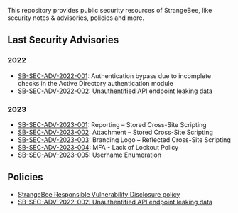 This repository provides public security resources of StrangeBee, like security notes & advisories, policies and more. 

## Last Security Advisories

### 2022 

* [SB-SEC-ADV-2022-001](./Security%20advisories/SB-SEC-ADV-2022-001:%20Authentication%20bypass%20due%20to%20incomplete%20checks%20in%20the%20Active%20Directory%20authentication%20module.md): Authentication bypass due to incomplete checks in the Active Directory authentication module
* [SB-SEC-ADV-2022-002](./Security%20advisories/SB-SEC-ADV-2022-002.md): Unauthentified API endpoint leaking data

### 2023

* [SB-SEC-ADV-2023-001](./Security%20advisories/SB-SEC-ADV-2023-001.md): Reporting – Stored Cross-Site Scripting
* [SB-SEC-ADV-2023-002](./Security%20advisories/SB-SEC-ADV-2023-002.md): Attachment – Stored Cross-Site Scripting
* [SB-SEC-ADV-2023-003](./Security%20advisories/SB-SEC-ADV-2023-002.md): Branding Logo – Reflected Cross-Site Scripting
* [SB-SEC-ADV-2023-004](./Security%20advisories/SB-SEC-ADV-2023-004.md): MFA - Lack of Lockout Policy
* [SB-SEC-ADV-2023-005](./Security%20advisories/SB-SEC-ADV-2023-005.md): Username Enumeration

## Policies
* [StrangeBee Responsible Vulnerability Disclosure policy](./Policies/Vulnerability%20Disclosure%20policy.md)
* [SB-SEC-ADV-2022-002: Unauthentified API endpoint leaking data](./Security%20advisories/SB-SEC-ADV-2022-002.md)

